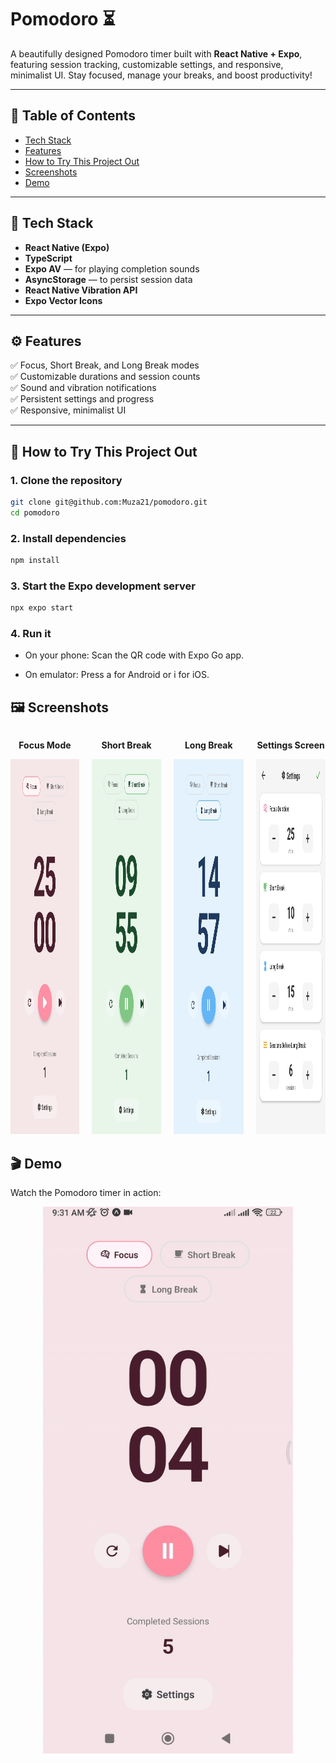 # Pomodoro ⏳

A beautifully designed Pomodoro timer built with **React Native + Expo**, featuring session tracking, customizable settings, and responsive, minimalist UI. Stay focused, manage your breaks, and boost productivity!

---

## 📑 Table of Contents

- [Tech Stack](#-tech-stack)
- [Features](#-features)
- [How to Try This Project Out](#-how-to-try-this-project-out)
- [Screenshots](#-screenshots)
- [Demo](#-demo)

---

## 🚀 Tech Stack

- **React Native (Expo)**
- **TypeScript**
- **Expo AV** — for playing completion sounds
- **AsyncStorage** — to persist session data
- **React Native Vibration API**
- **Expo Vector Icons**

---

## ⚙️ Features

✅ Focus, Short Break, and Long Break modes  
✅ Customizable durations and session counts  
✅ Sound and vibration notifications  
✅ Persistent settings and progress  
✅ Responsive, minimalist UI

---

## 🧩 How to Try This Project Out

### 1. Clone the repository

```bash
git clone git@github.com:Muza21/pomodoro.git
cd pomodoro
```

### 2. Install dependencies

```bash
npm install
```

### 3. Start the Expo development server

```bash
npx expo start
```

### 4. Run it

- On your phone: Scan the QR code with Expo Go app.

- On emulator: Press a for Android or i for iOS.

## 🖼️ Screenshots

<div style="display: flex; justify-content: center; gap: 20px;">
  <div style="text-align: center;">
    <p><strong>Focus Mode</strong></p>
    <img src="screenshots/focus-mode.jpeg" alt="Front view" height="600">
  </div>
  <div style="text-align: center;">
    <p><strong>Short Break</strong></p>
    <img src="screenshots/short-break.jpeg" alt="Side view" height="600">
  </div>
  <div style="text-align: center;">
    <p><strong>Long Break</strong></p>
    <img src="screenshots/long-break.jpeg" alt="Side view" height="600">
  </div>
  <div style="text-align: center;">
    <p><strong>Settings Screen</strong></p>
    <img src="screenshots/settings-screen.jpeg" alt="Top view" height="600">
  </div>
</div>

## 🎬 Demo

Watch the Pomodoro timer in action:

<p align="center">
  <img src="screenshots/pomodoro-demo.gif" alt="Pomodoro App Demo" width="400">
</p>
